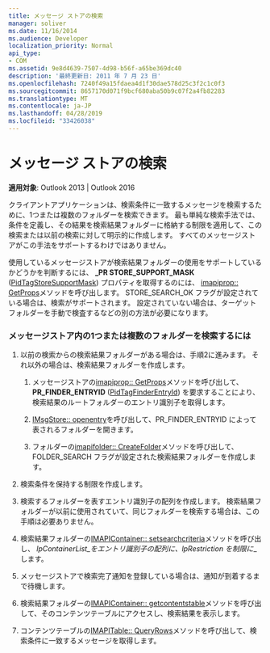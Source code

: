 ```yaml
---
title: メッセージ ストアの検索
manager: soliver
ms.date: 11/16/2014
ms.audience: Developer
localization_priority: Normal
api_type:
- COM
ms.assetid: 9e8d4639-7507-4d98-b56f-a65be369dc40
description: '最終更新日: 2011 年 7 月 23 日'
ms.openlocfilehash: 7240f49a15fdaea4d1f30dae578d25c3f2c1c0f3
ms.sourcegitcommit: 8657170d071f9bcf680aba50b9c07f2a4fb82283
ms.translationtype: MT
ms.contentlocale: ja-JP
ms.lasthandoff: 04/28/2019
ms.locfileid: "33426038"
---
```

# <a name="searching-a-message-store"></a>メッセージ ストアの検索

**適用対象**: Outlook 2013 | Outlook 2016 
  
クライアントアプリケーションは、検索条件に一致するメッセージを検索するために、1つまたは複数のフォルダーを検索できます。 最も単純な検索手法では、条件を定義し、その結果を検索結果フォルダーに格納する制限を適用して、この検索または以前の検索に対して明示的に作成します。 すべてのメッセージストアがこの手法をサポートするわけではありません。 

使用しているメッセージストアが検索結果フォルダーの使用をサポートしているかどうかを判断するには、 **\_PR STORE_SUPPORT_MASK** ([PidTagStoreSupportMask](pidtagstoresupportmask-canonical-property.md)) プロパティを取得するのには、 [imapiprop:: GetProps](imapiprop-getprops.md)メソッドを呼び出します。 STORE_SEARCH_OK フラグが設定されている場合は、検索がサポートされます。 設定されていない場合は、ターゲットフォルダーを手動で検査するなどの別の方法が必要になります。
  
### <a name="to-search-one-or-more-folders-in-a-message-store"></a>メッセージストア内の1つまたは複数のフォルダーを検索するには
  
1. 以前の検索からの検索結果フォルダーがある場合は、手順2に進みます。 それ以外の場合は、検索結果フォルダーを作成します。
    
    1. メッセージストアの[imapiprop:: GetProps](imapiprop-getprops.md)メソッドを呼び出して、 **PR_FINDER_ENTRYID** ([PidTagFinderEntryId](pidtagfinderentryid-canonical-property.md)) を要求することにより、検索結果のルートフォルダーのエントリ識別子を取得します。
        
    2. [IMsgStore:: openentry](imsgstore-openentry.md)を呼び出して、PR_FINDER_ENTRYID によって表されるフォルダーを開きます。 
        
    3. フォルダーの[imapifolder:: CreateFolder](imapifolder-createfolder.md)メソッドを呼び出して、FOLDER_SEARCH フラグが設定された検索結果フォルダーを作成します。 
    
2. 検索条件を保持する制限を作成します。 
    
3. 検索するフォルダーを表すエントリ識別子の配列を作成します。 検索結果フォルダーが以前に使用されていて、同じフォルダーを検索する場合は、この手順は必要ありません。
    
4. 検索結果フォルダーの[IMAPIContainer:: setsearchcriteria](imapicontainer-setsearchcriteria.md)メソッドを呼び出し、 _lpContainerList_をエントリ識別子の配列に、lpRestriction を制限に__ します。 
    
5. メッセージストアで検索完了通知を登録している場合は、通知が到着するまで待機します。
    
6. 検索結果フォルダーの[IMAPIContainer:: getcontentstable](imapicontainer-getcontentstable.md)メソッドを呼び出して、そのコンテンツテーブルにアクセスし、検索結果を表示します。 
    
7. コンテンツテーブルの[IMAPITable:: QueryRows](imapitable-queryrows.md)メソッドを呼び出して、検索条件に一致するメッセージを取得します。 
    

